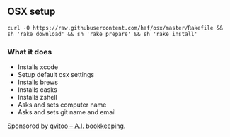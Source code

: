 ## OSX setup

`curl -O https://raw.githubusercontent.com/haf/osx/master/Rakefile && sh 'rake download' && sh 'rake prepare' && sh 'rake install'`

### What it does

 - Installs xcode
 - Setup default osx settings
 - Installs brews
 - Installs casks
 - Installs zshell
 - Asks and sets computer name
 - Asks and sets git name and email

Sponsored by
[qvitoo – A.I. bookkeeping](https://qvitoo.com/?utm_source=github&utm_campaign=repos).
